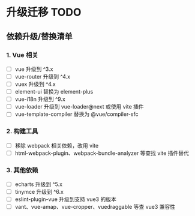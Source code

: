 # 升级迁移 TODO

## 依赖升级/替换清单

### 1. Vue 相关

- [ ] vue 升级到 ^3.x
- [ ] vue-router 升级到 ^4.x
- [ ] vuex 升级到 ^4.x
- [ ] element-ui 替换为 element-plus
- [ ] vue-i18n 升级到 ^9.x
- [ ] vue-loader 升级到 vue-loader@next 或使用 vite 插件
- [ ] vue-template-compiler 替换为 @vue/compiler-sfc

### 2. 构建工具

- [ ] 移除 webpack 相关依赖，改用 vite
- [ ] html-webpack-plugin、webpack-bundle-analyzer 等查找 vite 插件替代

### 3. 其他依赖

- [ ] echarts 升级到 ^5.x
- [ ] tinymce 升级到 ^6.x
- [ ] eslint-plugin-vue 升级到支持 vue3 的版本
- [ ] vant、vue-amap、vue-cropper、vuedraggable 等查 vue3 兼容性
